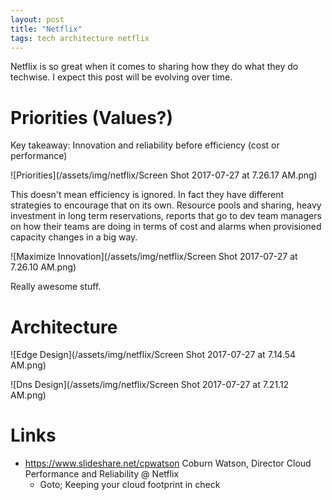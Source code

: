 ```yaml
---
layout: post
title: "Netflix"
tags: tech architecture netflix
---
```


Netflix is so great when it comes to sharing how they do what they do techwise. I expect this post will be evolving over time.

# Priorities (Values?)

Key takeaway: Innovation and reliability before efficiency (cost or performance)

![Priorities](/assets/img/netflix/Screen Shot 2017-07-27 at 7.26.17 AM.png)

This doesn't mean efficiency is ignored. In fact they have different strategies to encourage that on its own. Resource pools and sharing, heavy investment in long term reservations, reports that go to dev team managers on how their teams are doing in terms of cost and alarms when provisioned capacity changes in a big way.

![Maximize Innovation](/assets/img/netflix/Screen Shot 2017-07-27 at 7.26.10 AM.png)

Really awesome stuff.

# Architecture

![Edge Design](/assets/img/netflix/Screen Shot 2017-07-27 at 7.14.54 AM.png)

![Dns Design](/assets/img/netflix/Screen Shot 2017-07-27 at 7.21.12 AM.png)

# Links

- https://www.slideshare.net/cpwatson Coburn Watson, Director Cloud Performance and Reliability @ Netflix
  - Goto; Keeping your cloud footprint in check